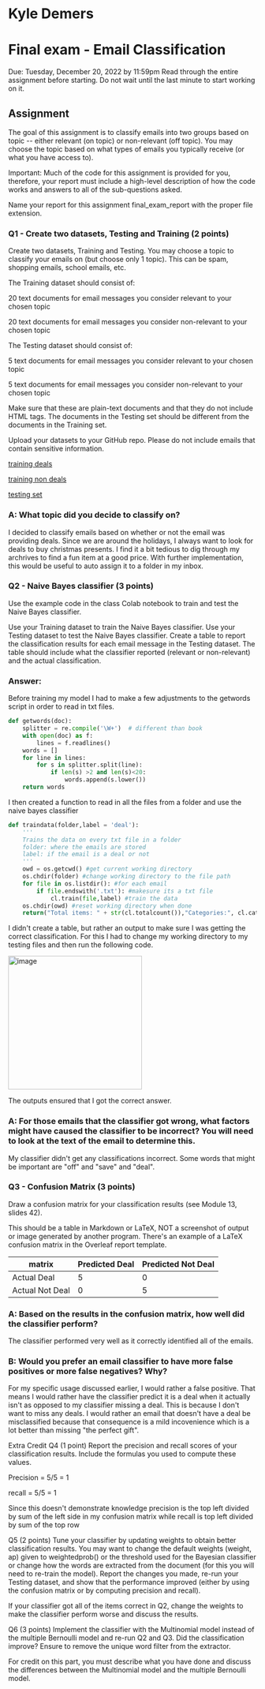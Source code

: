 # Kyle Demers
# Final exam - Email Classification
Due: Tuesday, December 20, 2022 by 11:59pm Read through the entire assignment before starting. Do not wait until the last minute to start working on it.

## Assignment
The goal of this assignment is to classify emails into two groups based on topic -- either relevant (on topic) or non-relevant (off topic). You may choose the topic based on what types of emails you typically receive (or what you have access to).

Important: Much of the code for this assignment is provided for you, therefore, your report must include a high-level description of how the code works and answers to all of the sub-questions asked.

Name your report for this assignment final_exam_report with the proper file extension.

### Q1 - Create two datasets, Testing and Training (2 points)
Create two datasets, Training and Testing. You may choose a topic to classify your emails on (but choose only 1 topic). This can be spam, shopping emails, school emails, etc.

The Training dataset should consist of:

20 text documents for email messages you consider relevant to your chosen topic

20 text documents for email messages you consider non-relevant to your chosen topic

The Testing dataset should consist of:

5 text documents for email messages you consider relevant to your chosen topic

5 text documents for email messages you consider non-relevant to your chosen topic

Make sure that these are plain-text documents and that they do not include HTML tags. The documents in the Testing set should be different from the documents in the Training set.

Upload your datasets to your GitHub repo. Please do not include emails that contain sensitive information.

[training deals](https://github.com/Kyle-Demers08/Data440/tree/main/HW9/Deals)

[training non deals](https://github.com/Kyle-Demers08/Data440/tree/main/HW9/non_deals)

[testing set](https://github.com/Kyle-Demers08/Data440/tree/main/HW9/testingset)

### A: What topic did you decide to classify on?

I decided to classify emails based on whether or not the email was providing deals. Since we are around the holidays, I always want to look for deals to buy christmas presents. I find it a bit tedious to dig through my archrives to find a fun item at a good price. With further implementation, this would be useful to auto assign it to a folder in my inbox.

### Q2 - Naive Bayes classifier (3 points)
Use the example code in the class Colab notebook to train and test the Naive Bayes classifier.

Use your Training dataset to train the Naive Bayes classifier.
Use your Testing dataset to test the Naive Bayes classifier.
Create a table to report the classification results for each email message in the Testing dataset. The table should include what the classifier reported (relevant or non-relevant) and the actual classification.

### Answer:

Before training my model I had to make a few adjustments to the getwords script in order to read in txt files.

```python
def getwords(doc):
    splitter = re.compile('\W+')  # different than book
    with open(doc) as f:
        lines = f.readlines()
    words = []
    for line in lines: 
        for s in splitter.split(line):
            if len(s) >2 and len(s)<20:
                words.append(s.lower())
    return words
```

I then created a function to read in all the files from a folder and use the naive bayes classifier

```python
def traindata(folder,label = 'deal'):
    '''
    Trains the data on every txt file in a folder
    folder: where the emails are stored
    label: if the email is a deal or not
    '''
    owd = os.getcwd() #get current working directory
    os.chdir(folder) #change working directory to the file path
    for file in os.listdir(): #for each email
        if file.endswith('.txt'): #makesure its a txt file
            cl.train(file,label) #train the data
    os.chdir(owd) #reset working directory when done
    return("Total items: " + str(cl.totalcount()),"Categories:", cl.categories(),'number of ' + label + ' : ' + str(cl.catcount(label)))
```

I didn't create a table, but rather an output to make sure I was getting the correct classification. For this I had to change my working directory to my testing files and then run the following code.

<img width="271" alt="image" src="https://user-images.githubusercontent.com/112887807/208540794-65c25c14-e68e-4ef1-8fab-ea1fabc9fc27.png">

The outputs ensured that I got the correct answer. 

### A: For those emails that the classifier got wrong, what factors might have caused the classifier to be incorrect? You will need to look at the text of the email to determine this.

My classifier didn't get any classifications incorrect. Some words that might be important are "off" and "save" and "deal".

### Q3 - Confusion Matrix (3 points)
Draw a confusion matrix for your classification results (see Module 13, slides 42).

This should be a table in Markdown or LaTeX, NOT a screenshot of output or image generated by another program. There's an example of a LaTeX confusion matrix in the Overleaf report template.

| matrix | Predicted Deal | Predicted Not Deal|
|--------|----------------|-------------------|
|Actual Deal| 5 | 0 |
|Actual Not Deal| 0 | 5|

### A: Based on the results in the confusion matrix, how well did the classifier perform?

The classifier performed very well as it correctly identified all of the emails. 

### B: Would you prefer an email classifier to have more false positives or more false negatives? Why?

For my specific usage discussed earlier, I would rather a false positive. That means I would rather have the classifier predict it is a deal when it actually isn't as opposed to my classifier missing a deal. This is because I don't want to miss any deals. I would rather an email that doesn't have a deal be misclassified because that consequence is a mild incovenience which is a lot better than missing "the perfect gift". 

Extra Credit
Q4 (1 point)
Report the precision and recall scores of your classification results. Include the formulas you used to compute these values.

Precision = 5/5 = 1

recall = 5/5 = 1

Since this doesn't demonstrate knowledge precision is the top left divided by sum of the left side in my confusion matrix while recall is top left divided by sum of the top row

Q5 (2 points)
Tune your classifier by updating weights to obtain better classification results. You may want to change the default weights (weight, ap) given to weightedprob() or the threshold used for the Bayesian classifier or change how the words are extracted from the document (for this you will need to re-train the model). Report the changes you made, re-run your Testing dataset, and show that the performance improved (either by using the confusion matrix or by computing precision and recall).

If your classifier got all of the items correct in Q2, change the weights to make the classifier perform worse and discuss the results.

Q6 (3 points)
Implement the classifier with the Multinomial model instead of the multiple Bernoulli model and re-run Q2 and Q3. Did the classification improve? Ensure to remove the unique word filter from the extractor.

For credit on this part, you must describe what you have done and discuss the differences between the Multinomial model and the multiple Bernoulli model.

